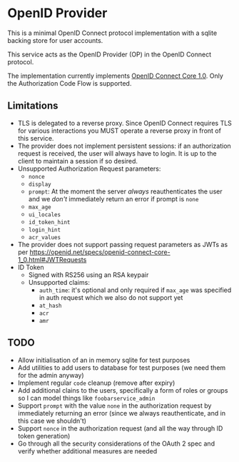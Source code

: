 # OpenID Provider

This is a minimal OpenID Connect protocol implementation with a sqlite backing store for user accounts.

This service acts as the OpenID Provider (OP) in the OpenID Connect protocol.

The implementation currently implements [OpenID Connect Core 1.0](https://openid.net/specs/openid-connect-core-1_0.html). Only the Authorization Code Flow is supported.

## Limitations

- TLS is delegated to a reverse proxy. Since OpenID Connect requires TLS for various interactions you MUST operate a reverse proxy in front of this service.
- The provider does not implement persistent sessions: if an authorization request is received, the user will always have to login. It is up to the client to maintain a session if so desired.
- Unsupported Authorization Request parameters:
  - `nonce`
  - `display`
  - `prompt`: At the moment the server _always_ reauthenticates the user and we _don't_ immediately return an error if prompt is `none`
  - `max_age`
  - `ui_locales`
  - `id_token_hint`
  - `login_hint`
  - `acr_values`
- The provider does not support passing request parameters as JWTs as per <https://openid.net/specs/openid-connect-core-1_0.html#JWTRequests>
- ID Token
  - Signed with RS256 using an RSA keypair
  - Unsupported claims:
    - `auth_time`: it's optional and only required if `max_age` was specified in auth request which we also do not support yet
    - `at_hash`
    - `acr`
    - `amr`

## TODO

- Allow initialisation of an in memory sqlite for test purposes
- Add utilities to add users to database for test purposes (we need them for the admin anyway)
- Implement regular `code` cleanup (remove after expiry)
- Add additional clains to the users, specifically a form of roles or groups so I can model things like `foobarservice_admin`
- Support `prompt` with the value `none` in the authorization request by immediately returning an error (since we always reauthenticate, and in this case we shouldn't)
- Support `nonce` in the authorization request (and all the way through ID token generation)
- Go through all the security considerations of the OAuth 2 spec and verify whether additional measures are needed
